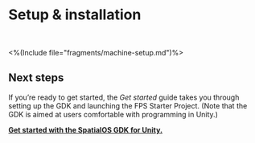 # Setup & installation

<br/>

<%(Include file="fragments/machine-setup.md")%>

## Next steps

If you’re ready to get started, the _Get started_  guide takes you through setting up the GDK and launching the  FPS Starter Project. (Note that the GDK is aimed at users comfortable with programming in Unity.)

**[Get started with the SpatialOS GDK for Unity.]({{urlRoot}}/projects/fps/get-started/get-started)**